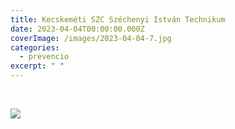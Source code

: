 ```yaml
---
title: Kecskeméti SZC Széchenyi István Technikum
date: 2023-04-04T00:00:00.000Z
coverImage: /images/2023-04-04-7.jpg
categories:
  - prevencio
excerpt: " "
---
```

 ﻿

![](/images/2023-04-04-8.jpg)
